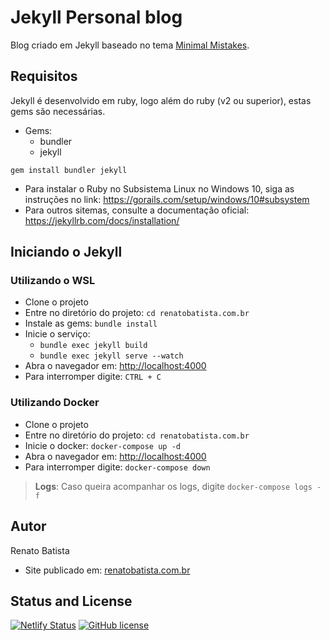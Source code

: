 # Jekyll Personal blog
Blog criado em Jekyll baseado no tema [Minimal Mistakes](https://mmistakes.github.io/minimal-mistakes/).

## Requisitos
Jekyll é desenvolvido em ruby, logo além do ruby (v2 ou superior), estas gems são necessárias.

- Gems:
  - bundler
  - jekyll

```gem install bundler jekyll```

- Para instalar o Ruby no Subsistema Linux no Windows 10, siga as instruções no link: https://gorails.com/setup/windows/10#subsystem
- Para outros sitemas, consulte a documentação oficial: https://jekyllrb.com/docs/installation/

## Iniciando o Jekyll

### Utilizando o WSL

- Clone o projeto
- Entre no diretório do projeto: ```cd renatobatista.com.br```
- Instale as gems: ```bundle install```
- Inicie o serviço: 
  - ```bundle exec jekyll build```
  - ```bundle exec jekyll serve --watch```
- Abra o navegador em: [http://localhost:4000](http://localhost:4000)
- Para interromper digite: ```CTRL + C```

### Utilizando Docker

- Clone o projeto
- Entre no diretório do projeto: ```cd renatobatista.com.br```
- Inicie o docker: ```docker-compose up -d```
- Abra o navegador em: [http://localhost:4000](http://localhost:4000)
- Para interromper digite: ```docker-compose down```
> **Logs**: Caso queira acompanhar os logs, digite ```docker-compose logs -f```

## Autor
Renato Batista
- Site publicado em: [renatobatista.com.br](https://renatobatista.com.br)

## Status and License
[![Netlify Status](https://api.netlify.com/api/v1/badges/501815b2-6d41-4287-9b4b-feb7ccfb3b8b/deploy-status)](https://app.netlify.com/sites/stupefied-noether-79f45f/deploys)
[![GitHub license](https://img.shields.io/badge/license-MIT-lightgrey.svg)](https://raw.githubusercontent.com/mmistakes/minimal-mistakes/master/LICENSE.txt)
